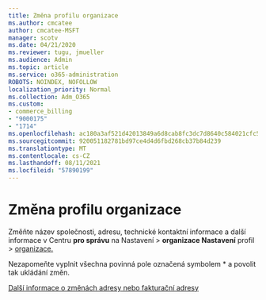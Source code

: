 ```yaml
---
title: Změna profilu organizace
ms.author: cmcatee
author: cmcatee-MSFT
manager: scotv
ms.date: 04/21/2020
ms.reviewer: tugu, jmueller
ms.audience: Admin
ms.topic: article
ms.service: o365-administration
ROBOTS: NOINDEX, NOFOLLOW
localization_priority: Normal
ms.collection: Adm_O365
ms.custom:
- commerce_billing
- "9000175"
- "1714"
ms.openlocfilehash: ac180a3af521d42013849a6d8cab8fc3dc7d8640c584021cfc5618a688f73b59
ms.sourcegitcommit: 920051182781bd97ce4d4d6fbd268cb37b84d239
ms.translationtype: MT
ms.contentlocale: cs-CZ
ms.lasthandoff: 08/11/2021
ms.locfileid: "57890199"
---
```

# <a name="change-organization-profile"></a>Změna profilu organizace

Změňte název společnosti, adresu, technické kontaktní informace a další informace v Centru **pro správu** na Nastavení  >  **organizace Nastavení** profil  >  [organizace.](https://admin.microsoft.com/AdminPortal/Home#/Settings/OrganizationProfile/:/Settings/L1/OrganizationInformation)

Nezapomeňte vyplnit všechna povinná pole označená symbolem * a povolit tak ukládání změn.

[Další informace o změnách adresy nebo fakturační adresy](https://docs.microsoft.com/microsoft-365/admin/manage/change-address-contact-and-more)
